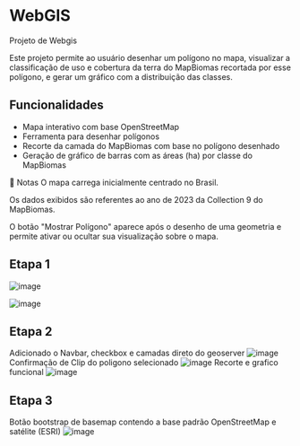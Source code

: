 # WebGIS
Projeto de Webgis 

Este projeto permite ao usuário desenhar um polígono no mapa, visualizar a classificação de uso e cobertura da terra do MapBiomas recortada por esse polígono, e gerar um gráfico com a distribuição das classes.

##  Funcionalidades
- Mapa interativo com base OpenStreetMap
- Ferramenta para desenhar polígonos
- Recorte da camada do MapBiomas com base no polígono desenhado
- Geração de gráfico de barras com as áreas (ha) por classe do MapBiomas

 📎 Notas
O mapa carrega inicialmente centrado no Brasil.

Os dados exibidos são referentes ao ano de 2023 da Collection 9 do MapBiomas.

O botão "Mostrar Polígono" aparece após o desenho de uma geometria e permite ativar ou ocultar sua visualização sobre o mapa.
## Etapa 1 
![image](https://github.com/user-attachments/assets/c580bbb1-5882-4956-b46a-ddb0ae307f10)

![image](https://github.com/user-attachments/assets/75210f10-ed20-4285-b637-93a9a7f2a61c)

## Etapa 2 
Adicionado o Navbar, checkbox e camadas direto do geoserver
![image](https://github.com/user-attachments/assets/8e428728-a345-477e-978c-2fcd826fbbd4)
Confirmação de Clip do poligono selecionado
![image](https://github.com/user-attachments/assets/a69c381f-dc44-4887-bc14-d98cdc528f03)
Recorte e grafico funcional
![image](https://github.com/user-attachments/assets/fb7be425-f227-430a-b31c-c740bbd6c462)

## Etapa 3
Botão bootstrap de basemap contendo a base padrão OpenStreetMap e satélite (ESRI)
![image](https://github.com/user-attachments/assets/16970299-991b-4edb-b14e-122a2e809790)


                            
